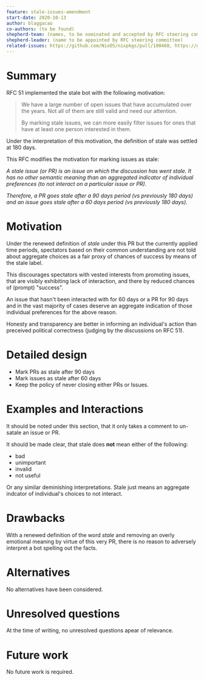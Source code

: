 ```yaml
---
feature: stale-issues-amendment
start-date: 2020-10-13
author: blaggacao
co-authors: (to be found)
shepherd-team: (names, to be nominated and accepted by RFC steering committee)
shepherd-leader: (name to be appointed by RFC steering committee)
related-issues: https://github.com/NixOS/nixpkgs/pull/100460, https://github.com/NixOS/nixpkgs/pull/100462
---
```


# Summary
[summary]: #summary

RFC 51 implemented the stale bot with the following motivation:

> We have a large number of open issues that have accumulated over the years. Not all of them are still valid and need our attention.
> 
> By marking stale issues, we can more easily filter issues for ones that have at least one person interested in them.

Under the interpretation of this motivation, the definition of stale was 
settled at 180 days.

This RFC modifies the motivation for marking issues as stale:

_A stale issue (or PR) is an issue on which the discussion has went stale. It
has no other semantic meaning than an aggregated indicator of individual
preferences (to not interact on a particular issue or PR)._

_Therefore, a PR goes stale after a 90 days period (vs previously 180 days)
and an issue goes stale after a 60 days period (vs previously 180 days)._

# Motivation
[motivation]: #motivation

Under the renewed definition of _stale_ under this PR but the currently
applied time periods, spectators based on their common understanding 
are not told about  aggregate choices as a fair proxy of chances of 
success by means of the stale label.

This discourages spectators with vested interests from promoting issues,
that are visibly exhibiting lack of interaction, and there by reduced
chances of (prompt) "success".

An issue that hasn't been interacted with for 60 days or a PR for 90 days
and in the vast majority of cases deserve an aggregate indication of
those individual preferences for the above reason.

Honesty and transparency are better in informing an individual's action
than preceived political correctness (judging by the discussions on RFC 51).

# Detailed design
[design]: #detailed-design

- Mark PRs as stale after 90 days
- Mark issues as stale after 60 days
- Keep the policy of never closing either PRs or Issues.

# Examples and Interactions
[examples-and-interactions]: #examples-and-interactions

It should be noted under this section, that it only takes a comment
to un-satale an issue or PR.

It should be made clear, that stale does **not** mean either of
the following:

- bad
- unimportant
- invalid
- not useful

Or any similar deminishing interpretations. Stale just means an aggregate
indcator of individual's choices to not interact.

# Drawbacks
[drawbacks]: #drawbacks

With a renewed definition of the word _stale_ and removing an overly emotional
meaning by virtue of this very PR, there is no reason to adversely interpret
a bot spelling out the facts.

# Alternatives
[alternatives]: #alternatives

No alternatives have been considered.

# Unresolved questions
[unresolved]: #unresolved-questions

At the time of writing, no unresolved questions apear of relevance.

# Future work
[future]: #future-work

No future work is required.
